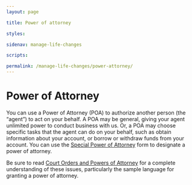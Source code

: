 ```yaml
---
layout: page

title: Power of attorney

styles:

sidenav: manage-life-changes

scripts:

permalink: /manage-life-changes/power-attorney/
---
```

# Power of Attorney
 
You can use a Power of Attorney (POA) to authorize another person (the “agent”) to act on your behalf. A POA may be general, giving your agent unlimited power to conduct business with us. Or, a POA may choose specific tasks that the agent can do on your behalf, such as obtain information about your account, or borrow or withdraw funds from your account. You can use the [Special Power of Attorney](https://www.tsp.gov/PDF/formspubs/oc01-10.pdf) form to designate a power of attorney.

Be sure to read [Court Orders and Powers of Attorney](https://www.tsp.gov/PDF/formspubs/tspbk11.pdf) for a complete understanding of these issues, particularly the sample language for granting a power of attorney.
